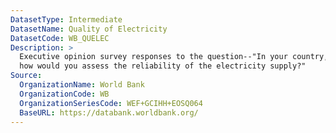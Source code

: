 ```yaml
---
DatasetType: Intermediate
DatasetName: Quality of Electricity
DatasetCode: WB_QUELEC
Description: >
  Executive opinion survey responses to the question--"In your country, 
  how would you assess the reliability of the electricity supply?"
Source:
  OrganizationName: World Bank  
  OrganizationCode: WB
  OrganizationSeriesCode: WEF+GCIHH+EOSQ064
  BaseURL: https://databank.worldbank.org/
---
```


